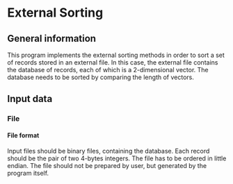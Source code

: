 # External Sorting

## General information
This program implements the external sorting methods in order to sort a set of records stored in an external file. In this case, the external file contains the database of records, each of which is a 2-dimensional vector.
The database needs to be sorted by comparing the length of vectors.

## Input data

### File

#### File format

Input files should be binary files, containing the database. Each record should be the pair of two 4-bytes integers. The file has to be ordered in little endian. The file should not be prepared by user, but generated by the program itself.